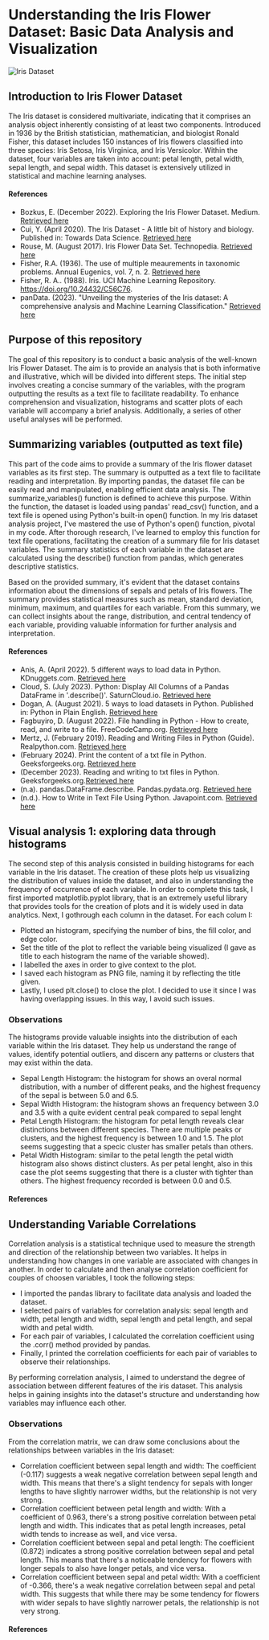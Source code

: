 # Understanding the Iris Flower Dataset: Basic Data Analysis and Visualization

![Iris Dataset](https://media.licdn.com/dms/image/D5612AQF9X65-BxcKlQ/article-cover_image-shrink_720_1280/0/1659902345087?e=1719446400&v=beta&t=OPwmr3n5GD1rH2psvv2EkgVlc-uxULYb7_4H0_blZtk)

## Introduction to Iris Flower Dataset
The Iris dataset is considered multivariate, indicating that it comprises an analysis object inherently consisting of at least two components. Introduced in 1936 by the British statistician, mathematician, and biologist Ronald Fisher, this dataset includes 150 instances of Iris flowers classified into three species: Iris Setosa, Iris Virginica, and Iris Versicolor. Within the dataset, four variables are taken into account: petal length, petal width, sepal length, and sepal width. This dataset is extensively utilized in statistical and machine learning analyses.

#### References 
- Bozkus, E. (December 2022). Exploring the Iris Flower Dataset. Medium. [Retrieved here](https://eminebozkus.medium.com/exploring-the-iris-flower-dataset-4e000bcc266c)
- Cui, Y. (April 2020). The Iris Dataset - A little bit of history and biology. Published in: Towards Data Science. [Retrieved here](https://towardsdatascience.com/the-iris-dataset-a-little-bit-of-history-and-biology-fb4812f5a7b5)
- Rouse, M. (August 2017). Iris Flower Data Set. Technopedia. [Retrieved here](https://www.techopedia.com/definition/32880/iris-flower-data-set)
- Fisher, R.A. (1936). The use of multiple meaurements in taxonomic problems. Annual Eugenics, vol. 7, n. 2. [Retrieved here](https:/onlinelibrary.wiley.com/doi/pdfdirect/10.1111/j.1469-1809.1936.tb02137.x)
- Fisher, R. A.. (1988). Iris. UCI Machine Learning Repository. https://doi.org/10.24432/C56C76.
- panData. (2023). "Unveiling the mysteries of the Iris dataset: A comprehensive analysis and Machine Learning Classification." [Retrieved here](https://levelup.gitconnected.com/unveiling-the-mysteries-of-the-iris-dataset-a-comprehensive-analysis-and-machine-learning-f5c4f9dbcd6d)

## Purpose of this repository
The goal of this repository is to conduct a basic analysis of the well-known Iris Flower Dataset. The aim is to provide an analysis that is both informative and illustrative, which will be divided into different steps. The initial step involves creating a concise summary of the variables, with the program outputting the results as a text file to facilitate readability. To enhance comprehension and visualization, histograms and scatter plots of each variable will accompany a brief analysis. Additionally, a series of other useful analyses will be performed.

## Summarizing variables (outputted as text file)
This part of the code aims to provide a summary of the Iris flower dataset variables as its first step. The summary is outputted as a text file to facilitate reading and interpretation.
By importing pandas, the dataset file can be easily read and manipulated, enabling efficient data analysis. The summarize_variables() function is defined to achieve this purpose.
Within the function, the dataset is loaded using pandas' read_csv() function, and a text file is opened using Python's built-in open() function. In my Iris dataset analysis project, I've mastered the use of Python's open() function, pivotal in my code. After thorough research, I've learned to employ this function for text file operations, facilitating the creation of a summary file for Iris dataset variables. The summary statistics of each variable in the dataset are calculated using the describe() function from pandas, which generates descriptive statistics.

Based on the provided summary, it's evident that the dataset contains information about the dimensions of sepals and petals of Iris flowers. The summary provides statistical measures such as mean, standard deviation, minimum, maximum, and quartiles for each variable. From this summary, we can collect insights about the range, distribution, and central tendency of each variable, providing valuable information for further analysis and interpretation.

#### References
- Anis, A. (April 2022). 5 different ways to load data in Python. KDnuggets.com. [Retrieved here](https://www.kdnuggets.com/2020/08/5-different-ways-load-data-python.html)
- Cloud, S. (July 2023). Python: Display All Columns of a Pandas DataFrame in '.describe()'. SaturnCloud.io. [Retrieved here](https://saturncloud.io/blog/python-spyder-display-all-columns-of-a-pandas-dataframe-in-describe/#:~:text=describe()%20method%20in%20Pandas,and%20maximum%20of%20the%20columns.)
- Dogan, A. (August 2021). 5 ways to load datasets in Python. Published in: Python in Plain English. [Retrieved here](https://python.plainenglish.io/5-ways-to-load-datasets-in-python-2ca28101a345)
- Fagbuyiro, D. (August 2022). File handling in Python - How to create, read, and write to a file. FreeCodeCamp.org. [Retrieved here](https://www.freecodecamp.org/news/file-handling-in-python/)
- Mertz, J. (February 2019). Reading and Writing Files in Python (Guide). Realpython.com. [Retrieved here](https://realpython.com/read-write-files-python/)
- (February 2024). Print the content of a txt file in Python. Geeksforgeeks.org. [Retrieved here](https://www.geeksforgeeks.org/print-the-content-of-a-txt-file-in-python/)
- (December 2023). Reading and writing to txt files in Python. Geeksforgeeks.org.[Retrieved here](https://www.geeksforgeeks.org/reading-writing-text-files-python/)
- (n.a). pandas.DataFrame.describe. Pandas.pydata.org. [Retrieved here](https://pandas.pydata.org/docs/reference/api/pandas.DataFrame.describe.html)
- (n.d.). How to Write in Text File Using Python. Javapoint.com. [Retrieved here](https://www.javatpoint.com/how-to-write-in-text-file-using-python#:~:text=The%20write()%20function%20is,in%20the%20file%20at%20once.&text=The%20writelines()%20function%20can,the%20set%20of%20strings%2C%20etc.)


## Visual analysis 1: exploring data through histograms
The second step of this analysis consisted in building histograms for each variable in the Iris dataset. The creation of these plots help us visualizing the distribution of values inside the dataset, and also in understanding the frequency of occurrence of each variable. 
In order to complete this task, I first imported matplotlib.pyplot library, that is an extremely useful library that provides tools for the creation of plots and it is widely used in data analytics. 
Next, I gothrough each column in the dataset. For each colum I:
- Plotted an histogram, specifying the number of bins, the fill color, and edge color. 
- Set the title of the plot to reflect the variable being visualized (I gave as title to each histogram the name of the variable showed).
- I labelled the axes in order to give context to the plot. 
- I saved each histogram as PNG file, naming it by reflecting the title given. 
- Lastly, I used plt.close() to close the plot. I decided to use it since I was having overlapping issues. In this way, I avoid such issues.

### Observations
 The histograms provide valuable insights into the distribution of each variable within the Iris dataset. They help us understand the range of values, identify potential outliers, and discern any patterns or clusters that may exist within the data.

- Sepal Length Histogram: the histogram for shows an overal normal distribution, with a number of different peaks, and the highest frequency of the sepal is between 5.0 and 6.5.
- Sepal Width Histogram: the histogram shows an frequency between 3.0 and 3.5 with a quite evident central peak compared to sepal lenght 
- Petal Length Histogram: the histogram for petal length reveals clear distinctions between different species. There are multiple peaks or clusters, and the highest frequency is between 1.0 and 1.5. The plot seems suggesting that a specic cluster has smaller petals than others.
- Petal Width Histogram: similar to the petal length  the petal width histogram also shows distinct clusters. As per petal lenght, also in this case the plot seems suggesting that there is a cluster with tighter than others. The highest frequency recorded is between 0.0 and 0.5.

#### References

## Understanding Variable Correlations
Correlation analysis is a statistical technique used to measure the strength and direction of the relationship between two variables. It helps in understanding how changes in one variable are associated with changes in another. In order to calculate and then analyse correlation coefficient for couples of choosen variables, I took the following steps:

- I imported the pandas library to facilitate data analysis and loaded the dataset.
- I selected pairs of variables for correlation analysis: sepal length and width, petal length and width, sepal length and petal length, and sepal width and petal width.
- For each pair of variables, I calculated the correlation coefficient using the .corr() method provided by pandas.
- Finally, I printed the correlation coefficients for each pair of variables to observe their relationships.

By performing correlation analysis, I aimed to understand the degree of association between different features of the iris dataset. This analysis helps in gaining insights into the dataset's structure and understanding how variables may influence each other.

### Observations
From the correlation matrix, we can draw some conclusions about the relationships between variables in the Iris dataset:

- Correlation coefficient between sepal length and width: The coefficient (-0.117) suggests a weak negative correlation between sepal length and width. This means that there's a slight tendency for sepals with longer lengths to have slightly narrower widths, but the relationship is not very strong.
- Correlation coefficient between petal length and width: With a coefficient of 0.963, there's a strong positive correlation between petal length and width. This indicates that as petal length increases, petal width tends to increase as well, and vice versa.
- Correlation coefficient between sepal and petal length: The coefficient (0.872) indicates a strong positive correlation between sepal and petal length. This means that there's a noticeable tendency for flowers with longer sepals to also have longer petals, and vice versa.
- Correlation coefficient between sepal and petal width: With a coefficient of -0.366, there's a weak negative correlation between sepal and petal width. This suggests that while there may be some tendency for flowers with wider sepals to have slightly narrower petals, the relationship is not very strong.

#### References